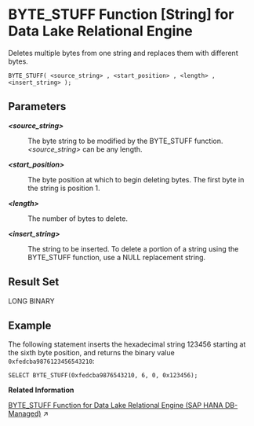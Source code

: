 <!-- loio81f4257b6ce21014b495a59f54e5e617 -->

# BYTE\_STUFF Function \[String\] for Data Lake Relational Engine

Deletes multiple bytes from one string and replaces them with different bytes.



```
BYTE_STUFF( <source_string> , <start_position> , <length> , <insert_string> );
```



<a name="loio81f4257b6ce21014b495a59f54e5e617__BYTE_STUFF_parm1"/>

## Parameters


<dl>
<dt><b>

*<source\_string\>* 

</b></dt>
<dd>

The byte string to be modified by the BYTE\_STUFF function. *<source\_string\>* can be any length.



</dd><dt><b>

*<start\_position\>* 

</b></dt>
<dd>

The byte position at which to begin deleting bytes. The first byte in the string is position 1.



</dd><dt><b>

*<length\>* 

</b></dt>
<dd>

The number of bytes to delete.



</dd><dt><b>

*<insert\_string\>* 

</b></dt>
<dd>

The string to be inserted. To delete a portion of a string using the BYTE\_STUFF function, use a NULL replacement string.



</dd>
</dl>



<a name="loio81f4257b6ce21014b495a59f54e5e617__BYTE_STUFF_returns1"/>

## Result Set

LONG BINARY



## Example

The following statement inserts the hexadecimal string 123456 starting at the sixth byte position, and returns the binary value `0xfedcba9876123456543210`:

```
SELECT BYTE_STUFF(0xfedcba9876543210, 6, 0, 0x123456);
```

**Related Information**  


[BYTE_STUFF Function for Data Lake Relational Engine (SAP HANA DB-Managed)](https://help.sap.com/viewer/a898e08b84f21015969fa437e89860c8/2023_4_QRC/en-US/538f342383bd4520a088b814fc76ac65.html "Deletes multiple bytes from one string and replaces them with different bytes.") :arrow_upper_right:

